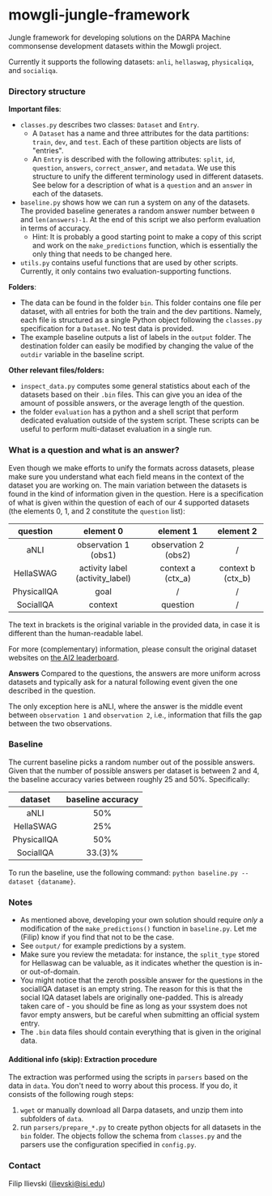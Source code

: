 # mowgli-jungle-framework
Jungle framework for developing solutions on the DARPA Machine commonsense development datasets within the Mowgli project.

Currently it supports the following datasets: `anli`, `hellaswag`, `physicaliqa`, and `socialiqa`.

### Directory structure

**Important files**:
* `classes.py` describes two classes: `Dataset` and `Entry`. 
  * A `Dataset` has a name and three attributes for the data partitions: `train`, `dev`, and `test`. Each of these partition objects are lists of "entries". 
  * An `Entry` is described with the following attributes: `split`, `id`, `question`, `answers`, `correct_answer`, and `metadata`. 
We use this structure to unify the different terminology used in different datasets. See below for a description of what is a `question` and an `answer` in each of the datasets.
* `baseline.py` shows how we can run a system on any of the datasets. The provided baseline generates a random answer number between `0` and `len(answers)-1`. At the end of this script we also perform evaluation in terms of accuracy. 
  * Hint: It is probably a good starting point to make a copy of this script and work on the `make_predictions` function, which is essentially the only thing that needs to be changed here.
* `utils.py` contains useful functions that are used by other scripts. Currently, it only contains two evaluation-supporting functions.

**Folders**:

* The data can be found in the folder `bin`. This folder contains one file per dataset, with all entries for both the train and the dev partitions. Namely, each file is structured as a single Python object following the `classes.py` specification for a `Dataset`. No test data is provided.
* The example baseline outputs a list of labels in the `output` folder. The destination folder can easily be modified by changing the value of the `outdir` variable in the baseline script.

**Other relevant files/folders:**
* `inspect_data.py` computes some general statistics about each of the datasets based on their `.bin` files. This can give you an idea of the amount of possible answers, or the average length of the question.
* the folder `evaluation` has a python and a shell script that perform dedicated evaluation outside of the system script. These scripts can be useful to perform multi-dataset evaluation in a single run.

### What is a question and what is an answer?

Even though we make efforts to unify the formats across datasets, please make sure you understand what each field means in the context of the dataset you are working on. The main variation between the datasets is found in the kind of information given in the question. Here is a specification of what is given within the question of each of our 4 supported datasets (the elements 0, 1, and 2 constitute the `question` list):

|   question  |            element 0            |       element 1      |     element 2     |
|:-----------:|:-------------------------------:|:--------------------:|:-----------------:|
|     aNLI    |       observation 1 (obs1)      | observation 2 (obs2) |         /         |
|  HellaSWAG  | activity label (activity_label) |  context a  (ctx_a)  | context b (ctx_b) |
| PhysicalIQA |               goal              |           /          |         /         |
|  SocialIQA  |             context             |       question       |         /         |

The text in brackets is the original variable in the provided data, in case it is different than the human-readable label. 

For more (complementary) information, please consult the original dataset websites on [the AI2 leaderboard](https://leaderboard.allenai.org/).

**Answers** Compared to the questions, the answers are more uniform across datasets and typically ask for a natural following event given the one described in the question. 

The only exception here is aNLI, where the answer is the middle event between `observation 1` and `observation 2`, i.e., information that fills the gap between the two observations.

### Baseline

The current baseline picks a random number out of the possible answers. Given that the number of possible answers per dataset is between 2 and 4, the baseline accuracy varies between roughly 25 and 50%. Specifically:

|   dataset   | baseline accuracy |
|:-----------:|:-----------------:|
|     aNLI    |        50%        |
|  HellaSWAG  |        25%        |
| PhysicalIQA |        50%        |
|  SocialIQA  |      33.(3)%      |

To run the baseline, use the following command: `python baseline.py --dataset {dataname}`.

### Notes

* As mentioned above, developing your own solution should require *only* a modification of the `make_predictions()` function in `baseline.py`. Let me (Filip) know if you find that not to be the case.
* See `output/` for example predictions by a system.
* Make sure you review the metadata: for instance, the `split_type` stored for Hellaswag can be valuable, as it indicates whether the question is in- or out-of-domain.
* You might notice that the zeroth possible answer for the questions in the socialIQA dataset is an empty string. The reason for this is that the social IQA dataset labels are originally one-padded. This is already taken care of - you should be fine as long as your ssystem does not favor empty answers, but be careful when submitting an official system entry.
* The `.bin` data files should contain everything that is given in the original data. 

#### Additional info (skip): Extraction procedure

The extraction was performed using the scripts in `parsers` based on the data in `data`. You don't need to worry about this process. If you do, it consists of the following rough steps:
1. `wget` or manually download all Darpa datasets, and unzip them into subfolders of `data`.
2. run `parsers/prepare_*.py` to create python objects for all datasets in the `bin` folder. The objects follow the schema from `classes.py` and the parsers use the configuration specified in `config.py`.

### Contact

Filip Ilievski (ilievski@isi.edu)
